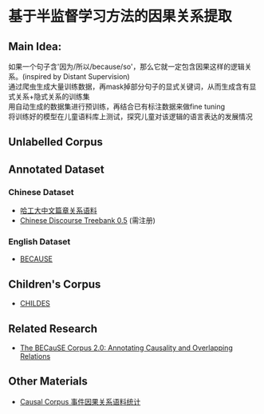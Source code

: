 # 基于半监督学习方法的因果关系提取

## Main Idea:
如果一个句子含'因为/所以/because/so'，那么它就一定包含因果这样的逻辑关系。(inspired by Distant Supervision)       
通过爬虫生成大量训练数据，再mask掉部分句子的显式关键词，从而生成含有显式关系+隐式关系的训练集       
用自动生成的数据集进行预训练，再结合已有标注数据来做fine tuning       
将训练好的模型在儿童语料库上测试，探究儿童对该逻辑的语言表达的发展情况       

## Unlabelled Corpus


## Annotated Dataset
### Chinese Dataset
- [哈工大中文篇章关系语料](http://ir.hit.edu.cn/hit-cdtb/)
- [Chinese Discourse Treebank 0.5](https://catalog.ldc.upenn.edu/LDC2014T21) (需注册)

### English Dataset
- [BECAUSE](https://github.com/duncanka/BECAUSE)

## Children's Corpus
- [CHILDES](https://childes.talkbank.org/)

## Related Research
- [The BECauSE Corpus 2.0: Annotating Causality and Overlapping Relations](https://www.aclweb.org/anthology/W17-0812/)

## Other Materials
- [Causal Corpus 事件因果关系语料统计](https://blog.csdn.net/gao2628688/article/details/96228855)
